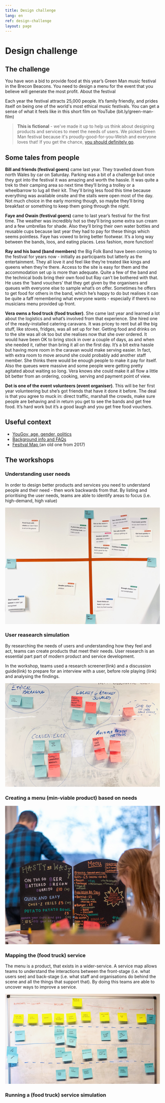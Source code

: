 ```yaml
---
title: Design challenge
lang: en
ref: design-challenge
layout: page
---
```


# Design challenge


## The challenge

You have won a bid to provide food at this year’s Green Man music festival in the Brecon Beacons. You need to design a menu for the event that you believe will generate the most profit.
About the festival

Each year the festival attracts 25,000 people. It’s family friendly, and prides itself on being one of the world's most ethical music festivals. You can get a sense of what it feels like in this short film on YouTube (bit.ly/green-man-film)

> **This is fictional** - we've made it up to help us think about designing products and services to meet the needs of users.  We picked Green Man festival because it's proudly-good-for-you-Welsh and everyone loves that! If you get the chance, [you should definitely go](https://www.greenman.net/tickets/).


## Some tales from people

**Bill and friends (festival goers)** came last year. They travelled down from north Wales by car on Saturday. Parking was a bit of a challenge but once they got into the festival it was amazing and worth the hassle. It was quite a trek to their camping area so next time they’ll bring a trolley or a wheelbarrow to lug all their kit. They'll bring less food this time because everything was available onsite and the stalls were open most of the day. Not much choice in the early morning though, so maybe they’ll bring breakfast or something to keep them going through the night.

**Faye and Owain (festival goers)** came to last year’s festival for the first time. The weather was incredibly hot so they’ll bring some extra sun cream and a few umbrellas for shade.   Also they’ll bring their own water bottles and reusable cups because last year they had to pay for these things which seems pointless. Faye has vowed to bring better footwear.  It’s a long way between the bands, loos, and eating places. Less fashion, more function!

**Ray and his band (band members)** the Big Folk Band have been coming to the festival for years now - initially as participants but latterly as the entertainment. They all love it and feel like they’re treated like kings and queens when they’re there. Access to the site is easy for them and the accommodation set up is more than adequate. Quite a few of the band and the technical bods bring their own food but Ray can’t be bothered with that. He uses the ‘band vouchers’ that they get given by the organisers and queues with everyone else to sample what’s on offer. Sometimes he offers to get food for others in the band, which he’s happy to do but realises it can be quite a faff remembering what everyone wants - especially if there’s no musicians menu provided up front.

**Vera owns a food truck (food trucker)**. She came last year and learned a lot about the logistics and what’s involved from that experience. She hired one of the ready-installed catering caravans. It was pricey to rent but all the big stuff, like stoves, fridges, was all set up for her. Getting food and drinks on to the site was all ok too but she realises now that she over ordered. It would have been OK to bring stock in over a couple of days, as and when she needed it, rather than bring it all on the first day. It’s a bit extra hassle but having more room in the caravan would make serving easier.  In fact, with extra room to move around she could probably add another staff member.  She thinks there would be enough people to make it pay for itself. Also the queues were massive and some people were getting pretty agitated about waiting so long. Vera knows she could make it all flow a little bit better from an ordering, cooking, serving and payment point of view.

**Dot is one of the event volunteers (event organiser)**. This will be her first year volunteering but she’s got friends that have it done it before. The deal is that you agree to muck in: direct traffic, marshall the crowds, make sure people are behaving and in return you get to see the bands and get free food. It’s hard work but it’s a good laugh and you get free food vouchers.


## Useful context
- [YouGov, age, gender, politics](https://yougov.co.uk/topics/entertainment/explore/music_festival/Green_Man_Festival?content=all)
- [Background info and FAQs](https://www.greenman.net/information/faqs/ ) 
- [Fesitval Map ](https://twitter.com/greenmanfest/status/896021567196598272) (an old one from 2017)


## The workshops

### Understanding user needs
In order to design better products and services you need to understand people and their need - then work backwards from that. By listing and prioritising the user needs, teams are able to identify areas to focus (i.e. high-demand, high value)

![user needs printed on indivual cards and placed on a two-by-two grid.  The x-axis shows 'demand' from low to high, and the y-axis shows 'value to user' from low to high.](/assets/images/user-needs-prioritised.jpeg)

### User reasearch simulation
By researching the needs of users and understanding how they feel and act, teams can create products that meet their needs.  User research is an essential part part of modern product and service development. 

In the workshop, teams used a research screener(link) and a discussion guide(link) to prepare for an interview with a user, before role playing (link) and analysing the findings. 

![our research findings learned that ethical packaging and sourcing and conveience we're important to their target users.](/assets/images/research-findings.jpeg)

### Creating a menu (min-viable product) based on needs

![The first versions of the menu products - all based on our research findings](/assets/images/menu-products.jpg)

### Mapping the (food truck) service

The menu is a product, that exists in a wider-service.  A service map allows teams to understand the interactions between the front-stage (i.e. what users see) and back-stage (i.e. what staff and organisations do behind the scene and all the things that support that).  By doing this teams are able to uncover ways to improve a service.

![Mapping buying a burioto from a food truck](/assets/images/mapping-a-service.png)


### Running a (food truck) service simulation


